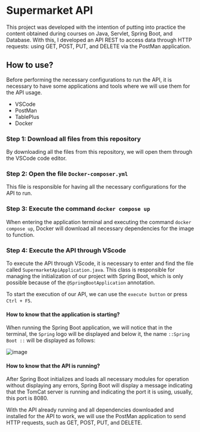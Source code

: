 # Supermarket API

This project was developed with the intention of putting into practice the content obtained during courses on Java, Servlet, Spring Boot, and Database. With this, I developed an API REST to access data through HTTP requests: using GET, POST, PUT, and DELETE via the PostMan application.

## How to use?

Before performing the necessary configurations to run the API, it is necessary to have some applications and tools where we will use them for the API usage.

* VSCode
* PostMan
* TablePlus
* Docker

### Step 1: Download all files from this repository

By downloading all the files from this repository, we will open them through the VSCode code editor.

### Step 2: Open the file `Docker-composer.yml`

This file is responsible for having all the necessary configurations for the API to run.

### Step 3: Execute the command `docker compose up`

When entering the application terminal and executing the command `docker compose up`, Docker will download all necessary dependencies for the image to function.

### Step 4: Execute the API through VScode

To execute the API through VScode, it is necessary to enter and find the file called `SupermarketApiApplication.java`. This class is responsible for managing the initialization of our project with Spring Boot, which is only possible because of the `@SpringBootApplication` annotation.

To start the execution of our API, we can use the `execute button` or press `Ctrl + F5`.

#### How to know that the application is starting?

When running the Spring Boot application, we will notice that in the terminal, the `Spring` logo will be displayed and below it, the name `::Spring Boot ::` will be displayed as follows:

![image](https://github.com/Ghustavo516/Supermercado-API/assets/41215700/8d97958b-4ee9-4a10-a80c-d346553ac337)

#### How to know that the API is running?

After Spring Boot initializes and loads all necessary modules for operation without displaying any errors, Spring Boot will display a message indicating that the TomCat server is running and indicating the port it is using, usually, this port is 8080.

With the API already running and all dependencies downloaded and installed for the API to work, we will use the PostMan application to send HTTP requests, such as GET, POST, PUT, and DELETE.

  



